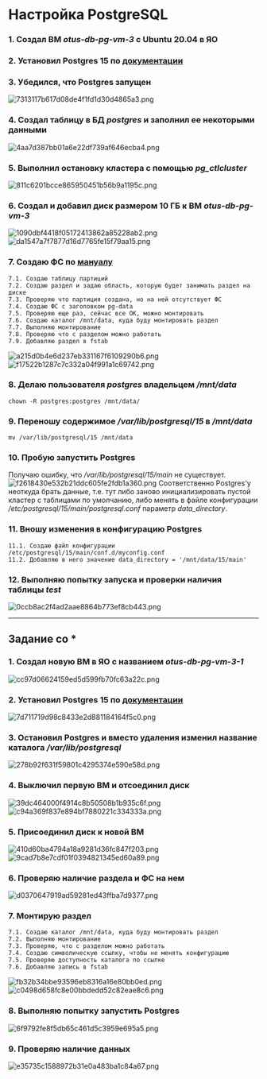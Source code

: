 #  Настройка PostgreSQL
### 1\. Создал ВМ *otus-db-pg-vm-3* с Ubuntu 20.04 в ЯО
### 2\. Установил Postgres 15 по [документации](https://www.postgresql.org/download/linux/ubuntu/)
### 3\. Убедился, что Postgres запущен
![7313117b617d08de4f1fd1d30d4865a3.png](:/694245e05e2c4e11a847085de51f5032)
### 4\. Создал таблицу в БД *postgres* и заполнил ее некоторыми данными
![4aa7d387bb01a6e22df739af646ecba4.png](:/b740630865314b5ebf90b9214fececd3)
### 5\. Выполнил остановку кластера с помощью *pg_ctlcluster*
![811c6201bcce865950451b56b9a1195c.png](:/b82e7d42c20047ac99a9477740eb007b)
### 6\. Создал и добавил диск размером 10 ГБ к ВМ *otus-db-pg-vm-3*
![1090dbf4418f05172413862a85228ab2.png](:/79930c24ae4047e996bd1a68d310338c)
![da1547a7f7877d16d7765fe15f79aa15.png](:/996983c5edce4021a8356cbbbefafc4a)
### 7\. Создаю ФС по [мануалу](https://www.digitalocean.com/community/tutorials/how-to-partition-and-format-storage-devices-in-linux)
	7.1. Создаю таблицу партиций
	7.2. Создаю раздел и задаю область, которую будет занимать раздел на диске
	7.3. Проверяю что партиция создана, но на ней отсутствует ФС
	7.4. Создаю ФС с заголовком pg-data
	7.5. Проверяю еще раз, сейчас все ОК, можно монтировать
	7.6. Создаю каталог /mnt/data, куда буду монтировать раздел
	7.7. Выполняю монтирование
	7.8. Проверяю что с разделом можно работать
	7.9. Добавляю раздел в fstab
![a215d0b4e6d237eb331167f6109290b6.png](:/f114b575d4f645119bb0cb742fea1631)
![f17522b1287c7c332a04f991a1c69742.png](:/37de9c0002424791ad766e1e7d368053)
### 8\. Делаю пользователя *postgres* владельцем */mnt/data*
`chown -R postgres:postgres /mnt/data/`
### 9\. Переношу содержимое */var/lib/postgresql/15* в */mnt/data*
`mv /var/lib/postgresql/15 /mnt/data`
### 10\. Пробую запустить Postgres
Получаю ошибку, что */var/lib/postgresql/15/main* не существует.
![f2618430e532b21ddc605fe2fdb1a360.png](:/278644c6196d4d3497cdd2fad22d8617)
Соответственно Postgres'у неоткуда брать данные, т.е. тут либо заново инициализировать пустой кластер с таблицами по умолчанию, либо менять в файле конфигурации */etc/postgresql/15/main/postgresql.conf* параметр *data_directory*.
### 11\. Вношу изменения в конфигурацию Postgres
	11.1. Создаю файл конфигурации /etc/postgresql/15/main/conf.d/myconfig.conf
	11.2. Добавляю в него значение data_directory = '/mnt/data/15/main'
### 12\. Выполняю попытку запуска и проверки наличия таблицы *test*
![0ccb8ac2f4ad2aae8864b773ef8cb443.png](:/79e21cf78c6b46ce885770a5f6ee6b4e)
* * *
## Задание со * 
### 1\. Создал новую ВМ в ЯО с названием *otus-db-pg-vm-3-1*
![cc97d06624159ed5d599fb70fc63a22c.png](:/b8fe6d1726b4457c88cf6af5610eda1c)
### 2\. Установил Postgres 15 по [документации](https://www.postgresql.org/download/linux/ubuntu/)
![7d711719d98c8433e2d881184164f5c0.png](:/d2ac407a38a34e06828660b4d888c323)
### 3\. Остановил Postgres и вместо удаления изменил название каталога */var/lib/postgresql*
![278b92f631f59801c4295374e590e58d.png](:/b691f5acf8c942e199dc73677684f551)
### 4\. Выключил первую ВМ и отсоединил диск
![39dc464000f4914c8b50508b1b935c6f.png](:/05ae54fda2e94a18b659955a8652b0d0)
![c94a369f837e894bf7880221c334333a.png](:/035932cd94904e8aa07b5cc1f947963e)
### 5\. Присоединил диск к новой ВМ
![410d60ba4794a18a9281d36fc847f203.png](:/1226762cdf704149864b93cb5f41f194)
![9cad7b8e7cdf01f0394821345ed60a89.png](:/837a668171b549439b95c68be7d2389e)
### 6\. Проверяю наличие раздела и ФС на нем
![d0370647919ad59281ed43ffba7d9377.png](:/1eac8569d16243d1bad3d935e787ba77)
### 7\. Монтирую раздел
	7.1. Создаю каталог /mnt/data, куда буду монтировать раздел
	7.2. Выполняю монтирование
	7.3. Проверяю, что с разделом можно работать
	7.4. Создаю символическую ссылку, чтобы не менять конфигурацию
	7.5. Проверяю доступность каталога по ссылке
	7.6. Добавляю запись в fstab
![fb32b34bbe93596eb8316a16e80bb0ed.png](:/bef6a2035b9e4e03a77f819e070cc339)
![c0498d658fc8e00bbdedd52c82eae8c6.png](:/55e9b08287154360a5b58eab56c73c21)
### 8\. Выполняю попытку запустить Postgres
![6f9792fe8f5db65c461d5c3959e695a5.png](:/594b387c1c2e4580a8f0b39d3e5ef91b)
### 9\. Проверяю наличие данных
![e35735c1588972b31e0a483ba1c84a67.png](:/eb355daf08b64a66ba2460084189348d)
